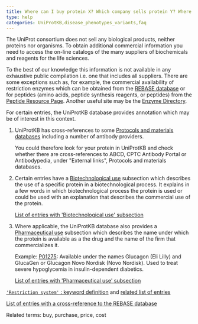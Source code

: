 ```yaml
---
title: Where can I buy protein X? Which company sells protein Y? Where can I buy strain Z?
type: help
categories: UniProtKB,disease_phenotypes_variants,faq
---
```


The UniProt consortium does not sell any biological products, neither proteins nor organisms. To obtain additional commercial information you need to access the on-line catalogs of the many suppliers of biochemicals and reagents for the life sciences.

To the best of our knowledge this information is not available in any exhaustive public compilation i.e. one that includes all suppliers. There are some exceptions such as, for example, the commercial availability of restriction enzymes which can be obtained from the [REBASE database](http://rebase.neb.com/rebase/rebase.html) or for peptides (amino acids, peptide synthesis reagents, or peptides) from the [Peptide Resource Page](https://www.csbio.com/peptides.html). Another useful site may be the [Enzyme Directory](http://www.enzymedirectory.com/). 

For certain entries, the UniProtKB database provides annotation which may be of interest in this context.

1. UniProtKB has cross-references to some [Protocols and materials databases](https://www.uniprot.org/database?facets=category_exact%3AProtocols+and+materials+databases&query=*) including a number of antibody providers.
   
    You could therefore look for your protein in UniProtKB and check whether there are cross-references to ABCD, CPTC Antibody Portal or Antibodypedia, under "External links", Protocols and materials databases. 

2. Certain entries have a [Biotechnological use](https://www.uniprot.org/help/biotechnological_use) subsection which describes the use of a specific protein in a biotechnological process. It explains in a few words in which biotechnological process the protein is used or could be used with an explanation that describes the commercial use of the protein.
   
    [List of entries with 'Biotechnological use' subsection](https://www.uniprot.org/uniprotkb?query=%28cc_biotechnology%3A%2A%29)

3. Where applicable, the UniProtKB database also provides a [Pharmaceutical use](https://www.uniprot.org/help/pharmaceutical_use) subsection which describes the name under which the protein is available as a the drug and the name of the firm that commercializes it.
   
    Example: [P01275](https://www.uniprot.org/uniprotkb/P01275#phenotypes_variants):
    Available under the names Glucagon (Eli Lilly) and GlucaGen or Glucagon Novo Nordisk (Novo Nordisk). Used to treat severe hypoglycemia in insulin-dependent diabetics.
   
    [List of entries with 'Pharmaceutical use' subsection](https://www.uniprot.org/uniprotkb?query=%28cc_pharmaceutical%3A%2A%29)

 
[`'Restriction system'` : keyword definition](https://www.uniprot.org/keywords/KW-0680) and [related list of entries](https://www.uniprot.org/uniprotkb?query=(keyword:KW-0680))

[List of entries with a cross-reference to the REBASE database](https://www.uniprot.org/uniprotkb?query=database%3Arebase)

Related terms: buy, purchase, price, cost
